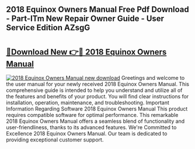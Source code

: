 ## 2018 Equinox Owners Manual Free Pdf Download - Part-ITm New Repair Owner Guide - User Service Edition AZsgG

# <h2><a href="http://bc44383.oget.top/?id=2018+Equinox+Owners+Manual">🔗Download New 👉🔴 2018 Equinox Owners Manual</a></h2>

[![2018 Equinox Owners Manual new download](https://i.imgur.com/5g1atiW.png)](http://bc44383.oget.top/?id=2018+Equinox+Owners+Manual)
Greetings and welcome to the user manual for your newly received 2018 Equinox Owners Manual. This comprehensive guide is intended to help you understand and utilize all of the features and benefits of your product. You will find clear instructions for installation, operation, maintenance, and troubleshooting. Important Information Regarding Software 2018 Equinox Owners Manual This product requires compatible software for optimal performance. This remarkable 2018 Equinox Owners Manual offers a seamless blend of functionality and user-friendliness, thanks to its advanced features. We're Committed to Excellence 2018 Equinox Owners Manual. Our team is dedicated to providing exceptional customer support.
